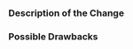 <!-- Filling out the template is required. You can keep it simple, but please descripe as much as you can -->
### Description of the Change
<!-- What have you changed and why -->

### Possible Drawbacks
<!-- Possible side-effects or negative impacts of the code change -->
